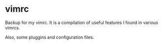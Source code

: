 # vimrc
Backup for my  vimrc. It is a compilation of useful features I found in various vimrcs.

Also, some pluggins and configuration files.
